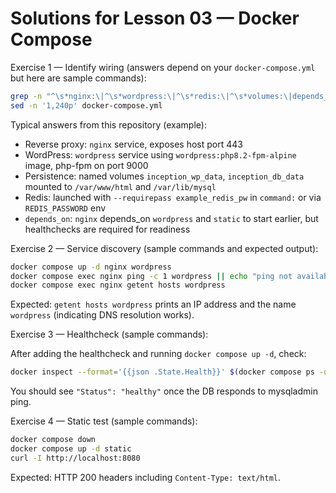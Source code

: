 # Solutions for Lesson 03 — Docker Compose

Exercise 1 — Identify wiring (answers depend on your `docker-compose.yml` but here are sample commands):

```bash
grep -n "^\s*nginx:\|^\s*wordpress:\|^\s*redis:\|^\s*volumes:\|depends_on" docker-compose.yml
sed -n '1,240p' docker-compose.yml
```

Typical answers from this repository (example):
- Reverse proxy: `nginx` service, exposes host port 443
- WordPress: `wordpress` service using `wordpress:php8.2-fpm-alpine` image, php-fpm on port 9000
- Persistence: named volumes `inception_wp_data`, `inception_db_data` mounted to `/var/www/html` and `/var/lib/mysql`
- Redis: launched with `--requirepass example_redis_pw` in `command:` or via `REDIS_PASSWORD` env
- `depends_on`: `nginx` depends_on `wordpress` and `static` to start earlier, but healthchecks are required for readiness

Exercise 2 — Service discovery (sample commands and expected output):

```bash
docker compose up -d nginx wordpress
docker compose exec nginx ping -c 1 wordpress || echo "ping not available; try getent"
docker compose exec nginx getent hosts wordpress
```

Expected: `getent hosts wordpress` prints an IP address and the name `wordpress` (indicating DNS resolution works).

Exercise 3 — Healthcheck (sample commands):

After adding the healthcheck and running `docker compose up -d`, check:

```bash
docker inspect --format='{{json .State.Health}}' $(docker compose ps -q mariadb) | jq
```

You should see `"Status": "healthy"` once the DB responds to mysqladmin ping.

Exercise 4 — Static test (sample commands):

```bash
docker compose down
docker compose up -d static
curl -I http://localhost:8080
```

Expected: HTTP 200 headers including `Content-Type: text/html`.
